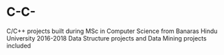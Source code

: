 # C-C-
C/C++ projects built during MSc in Computer Science from Banaras Hindu University 2016-2018
Data Structure projects and Data Mining projects included
